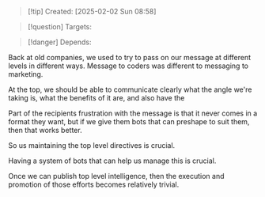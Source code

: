 
>[!tip] Created: [2025-02-02 Sun 08:58]

>[!question] Targets: 

>[!danger] Depends: 

Back at old companies, we used to try to pass on our message at different levels in different ways.  Message to coders was different to messaging to marketing.

At the top, we should be able to communicate clearly what the angle we're taking is, what the benefits of it are, and also have the

Part of the recipients frustration with the message is that it never comes in a format they want, but if we give them bots that can preshape to suit them, then that works better.

So us maintaining the top level directives is crucial.

Having a system of bots that can help us manage this is crucial.

Once we can publish top level intelligence, then the execution and promotion of those efforts becomes relatively trivial.